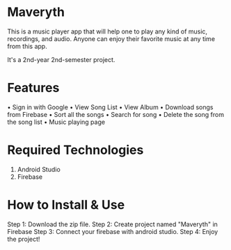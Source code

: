 # Maveryth
This is a music player app that will help one to play any kind of music, recordings, and audio. 
Anyone can enjoy their favorite music at any time from this app.

It's a 2nd-year 2nd-semester project.

# Features
•	Sign in with Google 
•	View Song List
•	View Album
•	Download songs from Firebase
•	Sort all the songs
•	Search for song
•	Delete the song from the song list
•	Music playing page

# Required Technologies 
1. Android Studio
2. Firebase

# How to Install & Use
Step 1: Download the zip file.
Step 2: Create project named "Maveryth" in Firebase
Step 3: Connect your firebase with android studio.
Step 4: Enjoy the project!
